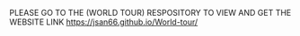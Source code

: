 PLEASE GO TO THE (WORLD TOUR) RESPOSITORY TO VIEW AND GET THE WEBSITE LINK
https://jsan66.github.io/World-tour/
